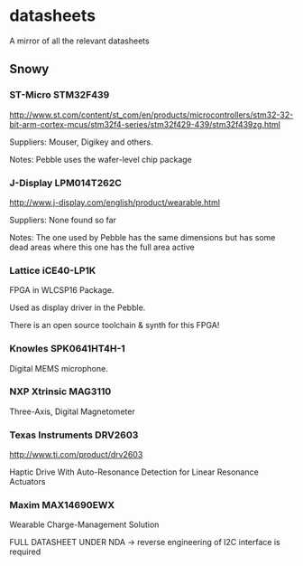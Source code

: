 # datasheets
A mirror of all the relevant datasheets

## Snowy

### ST-Micro STM32F439
http://www.st.com/content/st_com/en/products/microcontrollers/stm32-32-bit-arm-cortex-mcus/stm32f4-series/stm32f429-439/stm32f439zg.html

Suppliers: Mouser, Digikey and others.

Notes: Pebble uses the wafer-level chip package

### J-Display LPM014T262C
http://www.j-display.com/english/product/wearable.html

Suppliers: None found so far

Notes: The one used by Pebble has the same dimensions but has some dead areas where this one has the full area active

### Lattice iCE40-LP1K
FPGA in WLCSP16 Package.

Used as display driver in the Pebble.

There is an open source toolchain & synth for this FPGA!

### Knowles SPK0641HT4H-1
Digital MEMS microphone.

### NXP Xtrinsic MAG3110
Three-Axis, Digital Magnetometer

### Texas Instruments DRV2603
http://www.ti.com/product/drv2603

Haptic Drive With Auto-Resonance Detection for Linear Resonance Actuators

### Maxim MAX14690EWX
Wearable Charge-Management Solution

FULL DATASHEET UNDER NDA -> reverse engineering of I2C interface is required
